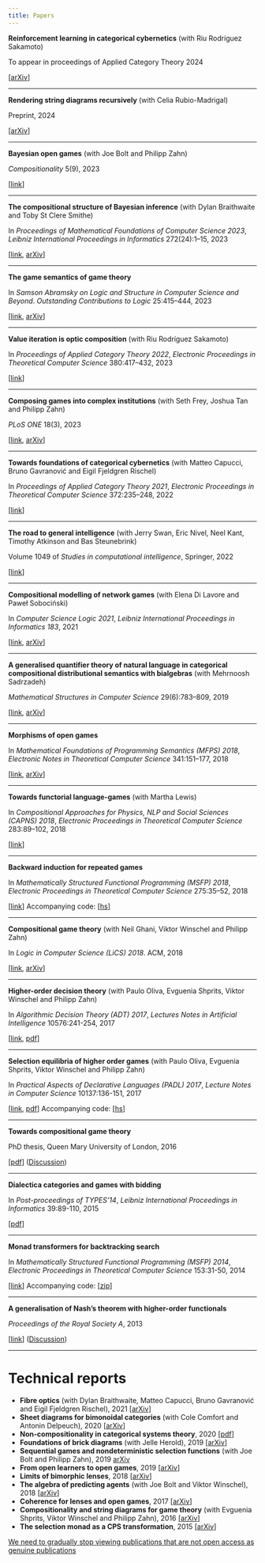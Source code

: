 ```yaml
---
title: Papers
---
```


**Reinforcement learning in categorical cybernetics** (with Riu Rodríguez Sakamoto)

To appear in proceedings of Applied Category Theory 2024

[[arXiv](https://arxiv.org/abs/2404.02688)]

---

**Rendering string diagrams recursively** (with Celia Rubio-Madrigal)

Preprint, 2024

[[arXiv](https://arxiv.org/abs/2404.02679)]

---

**Bayesian open games** (with Joe Bolt and Philipp Zahn)

*Compositionality* 5(9), 2023

[[link](https://compositionality.episciences.org/13528)]

---

**The compositional structure of Bayesian inference** (with Dylan Braithwaite and Toby St Clere Smithe)

In *Proceedings of Mathematical Foundations of Computer Science 2023*, *Leibniz International Proceedings in Informatics* 272(24):1–15, 2023

[[link](https://drops.dagstuhl.de/entities/document/10.4230/LIPIcs.MFCS.2023.24), [arXiv](https://arxiv.org/abs/2305.06112)]

---

**The game semantics of game theory**

In *Samson Abramsky on Logic and Structure in Computer Science and Beyond*. *Outstanding Contributions to Logic* 25:415–444, 2023

[[link](https://link.springer.com/chapter/10.1007/978-3-031-24117-8_11), [arXiv](https://arxiv.org/abs/1904.11287)]

---

**Value iteration is optic composition** (with Riu Rodríguez Sakamoto)

In *Proceedings of Applied Category Theory 2022*, *Electronic Proceedings in Theoretical Computer Science* 380:417–432, 2023

[[link](https://cgi.cse.unsw.edu.au/~eptcs/paper.cgi?ACT2022.24)]

---

**Composing games into complex institutions** (with Seth Frey, Joshua Tan and Philipp Zahn)

*PLoS ONE* 18(3), 2023

[[link](https://journals.plos.org/plosone/article?id=10.1371/journal.pone.0283361), [arXiv](https://arxiv.org/abs/2108.05318)]

---

**Towards foundations of categorical cybernetics** (with Matteo Capucci, Bruno Gavranović and Eigil Fjeldgren Rischel)

In *Proceedings of Applied Category Theory 2021*, *Electronic Proceedings in Theoretical Computer Science* 372:235–248, 2022

[[link](https://arxiv.org/abs/2105.06332)]

---

**The road to general intelligence** (with Jerry Swan, Eric Nivel, Neel Kant, Timothy Atkinson and Bas Steunebrink)

Volume 1049 of *Studies in computational intelligence*, Springer, 2022

[[link](https://link.springer.com/book/10.1007/978-3-031-08020-3)]

---

**Compositional modelling of network games** (with Elena Di Lavore and Paweł Sobociński)

In *Computer Science Logic 2021*, *Leibniz International Proceedings in Informatics 183*, 2021

[[link](https://drops.dagstuhl.de/entities/document/10.4230/LIPIcs.CSL.2021.30), [arXiv](https://arxiv.org/abs/2006.03493)]

---

**A generalised quantifier theory of natural language in categorical compositional distributional semantics with bialgebras** (with Mehrnoosh Sadrzadeh)

*Mathematical Structures in Computer Science* 29(6):783–809, 2019

[[link](https://www.cambridge.org/core/journals/mathematical-structures-in-computer-science/article/abs/generalised-quantifier-theory-of-natural-language-in-categorical-compositional-distributional-semantics-with-bialgebras/9738AE3A40B9A51AE2134D13E4FD3C5B), [arXiv](https://arxiv.org/abs/1602.01635)]

---

**Morphisms of open games**

In *Mathematical Foundations of Programming Semantics (MFPS) 2018*, *Electronic Notes in Theoretical Computer Science* 341:151–177, 2018

[[link](https://www.sciencedirect.com/science/article/pii/S1571066118300884), [arXiv](https://arxiv.org/abs/1711.07059)]

---

**Towards functorial language-games** (with Martha Lewis)

In *Compositional Approaches for Physics, NLP and Social Sciences (CAPNS) 2018*, *Electronic Proceedings in Theoretical Computer Science* 283:89–102, 2018

[[link](https://cgi.cse.unsw.edu.au/~eptcs/paper.cgi?CAPNS2018:8)]

---

**Backward induction for repeated games**

In *Mathematically Structured Functional Programming (MSFP) 2018*, *Electronic Proceedings in Theoretical Computer Science* 275:35–52, 2018

[[link](http://eptcs.web.cse.unsw.edu.au/paper.cgi?MSFP2018.5)] Accompanying code: [[hs](http://www.cs.ox.ac.uk/people/julian.hedges/code/RepeatedGames.hs)]

---

**Compositional game theory** (with Neil Ghani, Viktor Winschel and Philipp Zahn)

In *Logic in Computer Science (LiCS) 2018*. ACM, 2018

[[link](https://dl.acm.org/doi/10.1145/3209108.3209165), [arXiv](https://arxiv.org/abs/1603.04641)]

---

**Higher-order decision theory** (with Paulo Oliva, Evguenia Shprits, Viktor Winschel and Philipp Zahn)

In *Algorithmic Decision Theory (ADT) 2017*, *Lectures Notes in Artificial Intelligence* 10576:241-254, 2017

[[link](https://link.springer.com/chapter/10.1007/978-3-319-67504-6_17), [pdf](https://www.cs.ox.ac.uk/people/julian.hedges/papers/decision.pdf)]

---

**Selection equilibria of higher order games** (with Paulo Oliva, Evguenia Shprits, Viktor Winschel and Philipp Zahn)

In *Practical Aspects of Declarative Languages (PADL) 2017*, *Lecture Notes in Computer Science* 10137:136-151, 2017

[[link](https://link.springer.com/chapter/10.1007/978-3-319-51676-9_9), [pdf](https://www.cs.ox.ac.uk/people/julian.hedges/papers/games.pdf)] Accompanying code: [[hs](http://www.eecs.qmul.ac.uk/~pbo/papers/hog-padl-2017.hs)]

---

**Towards compositional game theory**

PhD thesis, Queen Mary University of London, 2016

[[pdf](https://www.cs.ox.ac.uk/people/julian.hedges/papers/Thesis.pdf)] ([Discussion](/posts/2018-01-16-towards-compositional-game-theory.html))

---

**Dialectica categories and games with bidding**

In *Post-proceedings of TYPES’14*, *Leibniz International Proceedings in Informatics* 39:89-110, 2015

[[pdf](https://drops.dagstuhl.de/storage/00lipics/lipics-vol039-types2014/LIPIcs.TYPES.2014.89/LIPIcs.TYPES.2014.89.pdf)]

---

**Monad transformers for backtracking search**

In *Mathematically Structured Functional Programming (MSFP) 2014*, *Electronic Proceedings in Theoretical Computer Science* 153:31-50, 2014

[[link](http://eptcs.web.cse.unsw.edu.au/paper.cgi?MSFP2014.3)] Accompanying code: [[zip](http://www.cs.ox.ac.uk/people/julian.hedges/code/monad_transformers_code.zip)]

---

**A generalisation of Nash’s theorem with higher-order functionals**

*Proceedings of the Royal Society A*, 2013

[[link](https://royalsocietypublishing.org/doi/10.1098/rspa.2013.0041)] ([Discussion](/posts/2017-06-01-generalisation-nashs-theorem.html))

---

# Technical reports

- **Fibre optics** (with Dylan Braithwaite, Matteo Capucci, Bruno Gavranović and Eigil Fjeldgren Rischel), 2021 [[arXiv](https://arxiv.org/abs/2112.11145)]
- **Sheet diagrams for bimonoidal categories** (with Cole Comfort and Antonin Delpeuch), 2020 [[arXiv](https://arxiv.org/abs/2010.13361)]
- **Non-compositionality in categorical systems theory**, 2020 [[pdf](https://obsoletewallstreet.wordpress.com/wp-content/uploads/2020/05/categorical-systems-theory-3.pdf)]
- **Foundations of brick diagrams** (with Jelle Herold), 2019 [[arXiv](https://arxiv.org/abs/1908.10660)]
- **Sequential games and nondeterministic selection functions** (with Joe Bolt and Philipp Zahn), 2019 [arXiv](https://arxiv.org/abs/1811.06810)
- **From open learners to open games**, 2019 [[arXiv](https://arxiv.org/abs/1902.08666)]
- **Limits of bimorphic lenses**, 2018 [[arXiv](https://arxiv.org/abs/1808.05545)]
- **The algebra of predicting agents** (with Joe Bolt and Viktor Winschel), 2018 [[arXiv](https://arxiv.org/abs/1803.10131)]
- **Coherence for lenses and open games**, 2017 [[arXiv](https://arxiv.org/abs/1704.02230)]
- **Compositionality and string diagrams for game theory** (with Evguenia Shprits, Viktor Winschel and Philipp Zahn), 2016 [[arXiv](https://arxiv.org/abs/1604.06061)]
- **The selection monad as a CPS transformation**, 2015 [[arXiv](https://arxiv.org/abs/1503.06061)]

[We need to gradually stop viewing publications that are not open access as genuine publications](https://twitter.com/_julesh_/status/1031591452831363072)

